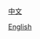 # 


[中文](/)

[English](/)




<!-- !!! note "这是 note 类型的提示框"
提示：更多精彩内容记得关注我啊

!!! success "这是 success 类型的提示框"
成功！

!!! failure "这是 failure 类型的提示框"
失败！

!!! bug "这是 bug 类型的提示框"
发现一个 bug，请尽快修复！ -->

